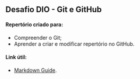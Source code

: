 ## Desafio DIO - Git e GitHub

#### **Repertório criado para:**
- Compreender o Git;
- Aprender a criar e modificar repertório no GitHub.

#### **Link útil:**
- [Markdown Guide](https://www.markdownguide.org).